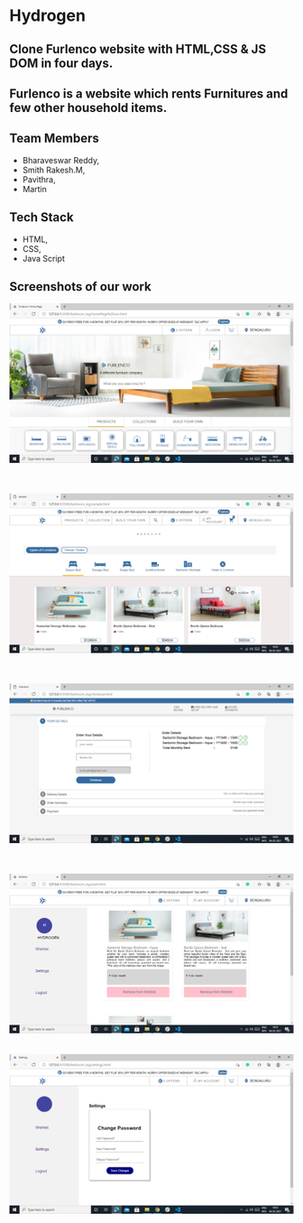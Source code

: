 # Hydrogen

## Clone Furlenco website with HTML,CSS & JS DOM in four days.

## Furlenco is a website which rents Furnitures and few other household items.

## Team Members

* Bharaveswar Reddy,
* Smith Rakesh.M,
* Pavithra,
* Martin

## Tech Stack

* HTML,
* CSS,
* Java Script



## Screenshots of our work
![Landing page](projectImages/landing%20page.png)
\
\
\
\
![Main_page](projectImages/main%20page.png)
\
\
\
\
![Checkout page](projectImages/checkout%20page.png)
\
\
\
\
![Wishlist page](projectImages/wishlist%20page.png)
\
\
\
![Settings page](projectImages/settings%20page.png)



